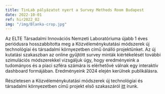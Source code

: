 ```yaml
---
title: TinLab pályázatot nyert a Survey Methods Room Budapest 
date: 2022-10-01
ref: hir2022_02
img: "/img/Blanka-crop.jpg"
---
```



Az ELTE Társadalmi Innovációs Nemzeti Laboratóriuma újabb 1 éves periódusra hosszabbította meg a Közvéleménykutatási módszerek új technológiai és társadalmi környezetben című önálló projektünket. Az új kutatási szakaszban az online gyűjtött survey minták kiértékelését további szimulációs módszerekkel vizsgáljuk úgy, hogy eredményeink a tudományos és a piaci szféra számára is elérhetővé válnak egy interaktív dashboard formájában. Eredményeink 2024 elején kerülnek publikálásra. 

Részletesen a Közvéleménykutatási módszerek új technológiai és társadalmi környezetben című projekt első szakaszáról [itt](/hu/projektek/pr2022_tinlab1/) írunk.

